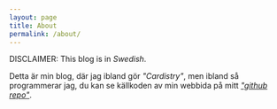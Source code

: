 ```yaml
---
layout: page
title: About
permalink: /about/
---
```


DISCLAIMER: This blog is in *Swedish*.

Detta är min blog, där jag ibland gör *"Cardistry"*, men ibland
så programmerar jag, du kan se källkoden av min webbida på mitt
[*"github repo"*](https://github.com/Eyv-cyber/Eyv-cyber.github.io).